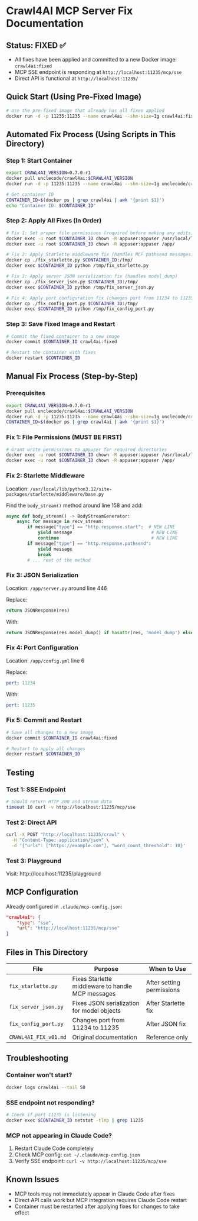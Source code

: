 <!-- ---
!-- Timestamp: 2025-08-07 04:44:10
!-- Author: ywatanabe
!-- File: /home/ywatanabe/proj/scitex_repo/docs/from_user/crawl4ai-fixation/CRAWL4AI_FIX_v02-partially-fixed.md
!-- --- -->

# Crawl4AI MCP Server Fix Documentation

## Status: FIXED ✅
- All fixes have been applied and committed to a new Docker image: `crawl4ai:fixed`
- MCP SSE endpoint is responding at `http://localhost:11235/mcp/sse`
- Direct API is functional at `http://localhost:11235/`

## Quick Start (Using Pre-Fixed Image)

```bash
# Use the pre-fixed image that already has all fixes applied
docker run -d -p 11235:11235 --name crawl4ai --shm-size=1g crawl4ai:fixed
```

## Automated Fix Process (Using Scripts in This Directory)

### Step 1: Start Container
```bash
export CRAWL4AI_VERSION=0.7.0-r1
docker pull unclecode/crawl4ai:$CRAWL4AI_VERSION
docker run -d -p 11235:11235 --name crawl4ai --shm-size=1g unclecode/crawl4ai:$CRAWL4AI_VERSION

# Get container ID
CONTAINER_ID=$(docker ps | grep crawl4ai | awk '{print $1}')
echo "Container ID: $CONTAINER_ID"
```

### Step 2: Apply All Fixes (In Order)
```bash
# Fix 1: Set proper file permissions (required before making any edits)
docker exec -u root $CONTAINER_ID chown -R appuser:appuser /usr/local/lib/python3.12/site-packages/starlette/
docker exec -u root $CONTAINER_ID chown -R appuser:appuser /app/

# Fix 2: Apply Starlette middleware fix (handles MCP pathsend messages)
docker cp ./fix_starlette.py $CONTAINER_ID:/tmp/
docker exec $CONTAINER_ID python /tmp/fix_starlette.py

# Fix 3: Apply server JSON serialization fix (handles model_dump)
docker cp ./fix_server_json.py $CONTAINER_ID:/tmp/
docker exec $CONTAINER_ID python /tmp/fix_server_json.py

# Fix 4: Apply port configuration fix (changes port from 11234 to 11235)
docker cp ./fix_config_port.py $CONTAINER_ID:/tmp/
docker exec $CONTAINER_ID python /tmp/fix_config_port.py
```

### Step 3: Save Fixed Image and Restart
```bash
# Commit the fixed container to a new image
docker commit $CONTAINER_ID crawl4ai:fixed

# Restart the container with fixes
docker restart $CONTAINER_ID
```

## Manual Fix Process (Step-by-Step)

### Prerequisites
```bash
export CRAWL4AI_VERSION=0.7.0-r1
docker pull unclecode/crawl4ai:$CRAWL4AI_VERSION
docker run -d -p 11235:11235 --name crawl4ai --shm-size=1g unclecode/crawl4ai:$CRAWL4AI_VERSION
CONTAINER_ID=$(docker ps | grep crawl4ai | awk '{print $1}')
```

### Fix 1: File Permissions (MUST BE FIRST)
```bash
# Grant write permissions to appuser for required directories
docker exec -u root $CONTAINER_ID chown -R appuser:appuser /usr/local/lib/python3.12/site-packages/starlette/
docker exec -u root $CONTAINER_ID chown -R appuser:appuser /app/
```

### Fix 2: Starlette Middleware
Location: `/usr/local/lib/python3.12/site-packages/starlette/middleware/base.py`

Find the `body_stream()` method around line 158 and add:
```python
async def body_stream() -> BodyStreamGenerator:
    async for message in recv_stream:
        if message["type"] == "http.response.start":  # NEW LINE
            yield message                              # NEW LINE
            continue                                   # NEW LINE
        if message["type"] == "http.response.pathsend":
            yield message
            break
        # ... rest of the method
```

### Fix 3: JSON Serialization
Location: `/app/server.py` around line 446

Replace:
```python
return JSONResponse(res)
```

With:
```python
return JSONResponse(res.model_dump() if hasattr(res, 'model_dump') else res.__dict__)
```

### Fix 4: Port Configuration
Location: `/app/config.yml` line 6

Replace:
```yaml
port: 11234
```

With:
```yaml
port: 11235
```

### Fix 5: Commit and Restart
```bash
# Save all changes to a new image
docker commit $CONTAINER_ID crawl4ai:fixed

# Restart to apply all changes
docker restart $CONTAINER_ID
```

## Testing

### Test 1: SSE Endpoint
```bash
# Should return HTTP 200 and stream data
timeout 10 curl -v http://localhost:11235/mcp/sse
```

### Test 2: Direct API
```bash
curl -X POST "http://localhost:11235/crawl" \
  -H "Content-Type: application/json" \
  -d '{"urls": ["https://example.com"], "word_count_threshold": 10}'
```

### Test 3: Playground
Visit: http://localhost:11235/playground

## MCP Configuration

Already configured in `.claude/mcp-config.json`:
```json
"crawl4ai": {
    "type": "sse",
    "url": "http://localhost:11235/mcp/sse"
}
```

## Files in This Directory

| File | Purpose | When to Use |
|------|---------|-------------|
| `fix_starlette.py` | Fixes Starlette middleware to handle MCP messages | After setting permissions |
| `fix_server_json.py` | Fixes JSON serialization for model objects | After Starlette fix |
| `fix_config_port.py` | Changes port from 11234 to 11235 | After JSON fix |
| `CRAWL4AI_FIX_v01.md` | Original documentation | Reference only |

## Troubleshooting

### Container won't start?
```bash
docker logs crawl4ai --tail 50
```

### SSE endpoint not responding?
```bash
# Check if port 11235 is listening
docker exec $CONTAINER_ID netstat -tlnp | grep 11235
```

### MCP not appearing in Claude Code?
1. Restart Claude Code completely
2. Check MCP config: `cat ~/.claude/mcp-config.json`
3. Verify SSE endpoint: `curl -v http://localhost:11235/mcp/sse`

## Known Issues

- MCP tools may not immediately appear in Claude Code after fixes
- Direct API calls work but MCP integration requires Claude Code restart
- Container must be restarted after applying fixes for changes to take effect

<!-- EOF -->